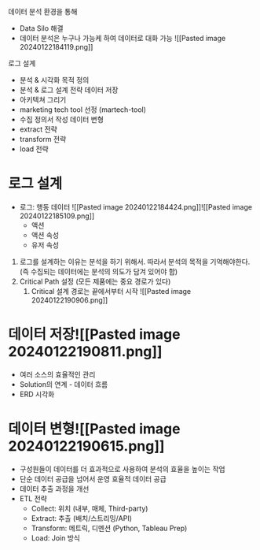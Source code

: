 데이터 분석 환경을 통해
- Data Silo 해결
- 데이터 분석은 누구나 가능케 하여 데이터로 대화 가능
![[Pasted image 20240122184119.png]]

로그 설계
- 분석 & 시각화 목적 정의
- 분석 & 로그 설계 전략
데이터 저장
- 아키텍쳐 그리기
- marketing tech tool 선정 (martech-tool)
- 수집 정의서 작성
데이터 변형
- extract 전략
- transform 전략
- load 전략

# 로그 설계
- 로그: 행동 데이터 ![[Pasted image 20240122184424.png]]![[Pasted image 20240122185109.png]]
	- 액션
	- 액션 속성
	- 유저 속성 
1. 로그를 설계하는 이유는 분석을 하기 위해서. 따라서 분석의 목적을 기억해야한다. (즉 수집되는 데이터에는 분석의 의도가 담겨 있어야 함)
2. Critical Path 설정 (모든 제품에는 중요 경로가 있다)
	1. Critical 설계 경로는 끝에서부터 시작 ![[Pasted image 20240122190906.png]]

# 데이터 저장![[Pasted image 20240122190811.png]]
- 여러 소스의 효율적인 관리
- Solution의 연계 - 데이터 흐름
- ERD 시각화

# 데이터 변형![[Pasted image 20240122190615.png]]
- 구성원들이 데이터를 더 효과적으로 사용하여 분석의 효율을 높이는 작업
- 단순 데이터 공급을 넘어서 운영 효율적 데이터 공급
- 데이터 추출 과정을 개선 
- ETL 전략
	- Collect: 위치 (내부, 매체, Third-party)
	- Extract: 추출 (배치/스트리밍/API)
	- Transform: 메트릭, 디멘션 (Python, Tableau Prep)
	- Load: Join 방식

